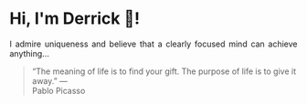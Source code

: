 # Hi, I'm Derrick 👋!
<p align="justify">I admire uniqueness and believe that a clearly focused mind can achieve anything...</p> 
<!-- #quote-start -->
<blockquote>&ldquo;The meaning of life is to find your gift. The purpose of life is to give it away.&rdquo; &mdash; <footer>Pablo Picasso</footer></blockquote>
<!-- #quote-end -->

